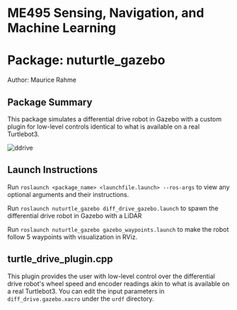 # ME495 Sensing, Navigation, and Machine Learning
# Package: nuturtle_gazebo
Author: Maurice Rahme

## Package Summary

This package simulates a differential drive robot in Gazebo with a custom plugin for low-level controls identical to what is available on a real Turtlebot3.

![ddrive](media/gazb_bot.png)

## Launch Instructions

Run `roslaunch <package_name> <launchfile.launch> --ros-args` to view any optional arguments and their instructions.

Run `roslaunch nuturtle_gazebo diff_drive_gazebo.launch` to spawn the differential drive robot in Gazebo with a LiDAR

Run `roslaunch nuturtle_gazebo gazebo_waypoints.launch` to make the robot follow 5 waypoints with visualization in RViz.

## turtle_drive_plugin.cpp

This plugin provides the user with low-level control over the differential drive robot's wheel speed and encoder readings akin to what is available on a real Turtlebot3. You can edit the input parameters in `diff_drive.gazebo.xacro` under the `urdf` directory.
